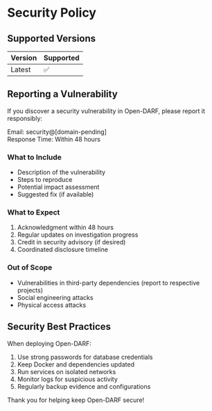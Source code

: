 # Security Policy

## Supported Versions

| Version | Supported          |
| ------- | ------------------ |
| Latest  | :white_check_mark: |

## Reporting a Vulnerability

If you discover a security vulnerability in Open-DARF, please report it responsibly:

Email: security@[domain-pending]  
Response Time: Within 48 hours

### What to Include

- Description of the vulnerability
- Steps to reproduce
- Potential impact assessment
- Suggested fix (if available)

### What to Expect

1. Acknowledgment within 48 hours
2. Regular updates on investigation progress
3. Credit in security advisory (if desired)
4. Coordinated disclosure timeline

### Out of Scope

- Vulnerabilities in third-party dependencies (report to respective projects)
- Social engineering attacks
- Physical access attacks

## Security Best Practices

When deploying Open-DARF:

1. Use strong passwords for database credentials
2. Keep Docker and dependencies updated
3. Run services on isolated networks
4. Monitor logs for suspicious activity
5. Regularly backup evidence and configurations

Thank you for helping keep Open-DARF secure!
